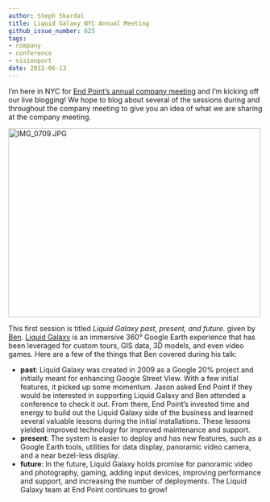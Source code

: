 ```yaml
---
author: Steph Skardal
title: Liquid Galaxy NYC Annual Meeting
github_issue_number: 625
tags:
- company
- conference
- visionport
date: 2012-06-13
---
```


I’m here in NYC for [End Point’s annual company meeting](/blog/2012/06/2012-company-meeting-in-new-york-city) and I’m kicking off our live blogging! We hope to blog about several of the sessions during and throughout the company meeting to give you an idea of what we are sharing at the company meeting.

<a href="https://www.flickr.com/photos/80083124@N08/7183554363/"><img alt="IMG_0709.JPG" height="375" src="/blog/2012/06/liquid-galaxy-nyc-annual-meeting/image-0.jpeg" width="500"/></a>

This first session is titled *Liquid Galaxy past, present, and future.* given by [Ben](/team/benjamin-goldstein). [Liquid Galaxy](https://www.visionport.com/) is an immersive 360° Google Earth experience that has been leveraged for custom tours, GIS data, 3D models, and even video games. Here are a few of the things that Ben covered during his talk:

- **past**: Liquid Galaxy was created in 2009 as a Google 20% project and initially meant for enhancing Google Street View. With a few initial features, it picked up some momentum. Jason asked End Point if they would be interested in supporting Liquid Galaxy and Ben attended a conference to check it out. From there, End Point’s invested time and energy to build out the Liquid Galaxy side of the business and learned several valuable lessons during the initial installations. These lessons yielded improved technology for improved maintenance and support.
- **present**: The system is easier to deploy and has new features, such as a Google Earth tools, utilities for data display, panoramic video camera, and a near bezel-less display.
- **future**: In the future, Liquid Galaxy holds promise for panoramic video and photography, gaming, adding input devices, improving performance and support, and increasing the number of deployments. The Liquid Galaxy team at End Point continues to grow!
